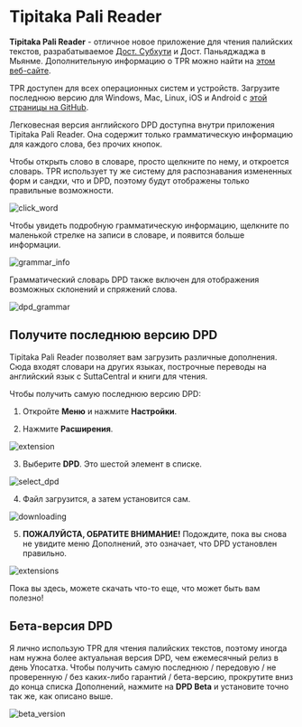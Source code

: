 # Tipitaka Pali Reader

**Tipitaka Pali Reader** - отличное новое приложение для чтения палийских текстов, разрабатываемое [Дост. Субхути](https://americanmonk.org/) и Дост. Паньяджаджа в Мьянме. Дополнительную информацию о TPR можно найти на [этом веб-сайте](https://americanmonk.org/tipitaka-pali-reader/).

TPR доступен для всех операционных систем и устройств. Загрузите последнюю версию для Windows, Mac, Linux, iOS и Android с [этой страницы на GitHub](https://github.com/bksubhuti/tipitaka-pali-reader/releases).

Легковесная версия английского DPD доступна внутри приложения Tipitaka Pali Reader. Она содержит только грамматическую информацию для каждого слова, без прочих кнопок.

Чтобы открыть слово в словаре, просто щелкните по нему, и откроется словарь. TPR использует ту же систему для распознавания измененных форм и сандхи, что и DPD, поэтому будут отображены только правильные возможности.

![click_word](pics/tpr/tpr_click_word.png)

Чтобы увидеть подробную грамматическую информацию, щелкните по маленькой стрелке на записи в словаре, и появится больше информации.

![grammar_info](pics/tpr/tpr_open_grammar.png)

Грамматический словарь DPD также включен для отображения возможных склонений и спряжений слова.

![dpd_grammar](pics/tpr/tpr_grammar_info.png)

## Получите последнюю версию DPD

Tipitaka Pali Reader позволяет вам загрузить различные дополнения. Сюда входят словари на других языках, построчные переводы на английский язык с SuttaCentral и книги для чтения.

Чтобы получить самую последнюю версию DPD:

1. Откройте **Меню** и нажмите **Настройки**.

2. Нажмите **Расширения**.

![extension](pics/tpr/tpr_open_extensions.png)

3. Выберите **DPD**. Это шестой элемент в списке.

![select_dpd](pics/tpr/tpr_select_dpd.png)

4. Файл загрузится, а затем установится сам.

![downloading](pics/tpr/tpr_downloading.png)

5. **ПОЖАЛУЙСТА, ОБРАТИТЕ ВНИМАНИЕ!** Подождите, пока вы снова не увидите меню Дополнений, это означает, что DPD установлен правильно.

![extensions](pics/tpr/tpr_extensions.png)

Пока вы здесь, можете скачать что-то еще, что может быть вам полезно!

## Бета-версия DPD

Я лично использую TPR для чтения палийских текстов, поэтому иногда нам нужна более актуальная версия DPD, чем ежемесячный релиз в день Упосатха. Чтобы получить самую последнюю / передовую / не проверенную / без каких-либо гарантий / бета-версию, прокрутите вниз до конца списка Дополнений, нажмите на **DPD Beta** и установите точно так же, как описано выше.

![beta_version](pics/tpr/tpr_dpd_beta.png)